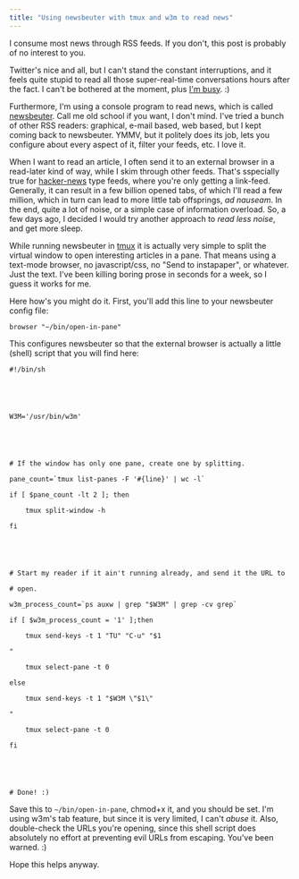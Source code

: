```yaml
---
title: "Using newsbeuter with tmux and w3m to read news"
---
```


I consume most news through RSS feeds. If you don't, this post is probably of
no interest to you.

Twitter's nice and all, but I can't stand the constant interruptions, and it
feels quite stupid to read all those super-real-time conversations hours after
the fact. I can't be bothered at the moment, plus [I'm
busy](http://www.randsinrepose.com/archives/2012/08/12/one_job.html). :)

Furthermore, I'm using a console program to read news, which is called
[newsbeuter](http://newsbeuter.org/). Call me old school if you want, I don't
mind. I've tried a bunch of other RSS readers: graphical, e-mail based, web
based, but I kept coming back to newsbeuter. YMMV, but it politely does its
job, lets you configure about every aspect of it, filter your feeds, etc. I
love it.

When I want to read an article, I often send it to an external browser in a
read-later kind of way, while I skim through other feeds. That's sspecially
true for [hacker-news](http://news.ycombinator.com) type feeds, where you're
only getting a link-feed. Generally, it can result in a few billion opened
tabs, of which I'll read a few million, which in turn can lead to more little
tab offsprings, _ad nauseam_. In the end, quite a lot of noise, or a simple
case of information overload. So, a few days ago, I decided I would try
another approach to _read less noise_, and get more sleep.

While running newsbeuter in [tmux](http://tmux.sourceforge.net) it is actually
very simple to split the virtual window to open interesting articles in a
pane. That means using a text-mode browser, no javascript/css, no "Send to
instapaper", or whatever. Just the text. I've been killing boring prose in
seconds for a week, so I guess it works for me.

Here how's you might do it. First, you'll add this line to your newsbeuter
config file:

    
    
    browser "~/bin/open-in-pane"

This configures newsbeuter so that the external browser is actually a little
(shell) script that you will find here:

    
    
      
    #!/bin/sh
    
    
    
    
    
    W3M='/usr/bin/w3m'
    
    
    
    
    
    # If the window has only one pane, create one by splitting.
      
    pane_count=`tmux list-panes -F '#{line}' | wc -l`
      
    if [ $pane_count -lt 2 ]; then
      
        tmux split-window -h
      
    fi
    
    
    
    
    
    # Start my reader if it ain't running already, and send it the URL to
      
    # open.
      
    w3m_process_count=`ps auxw | grep "$W3M" | grep -cv grep`
      
    if [ $w3m_process_count = '1' ];then
      
        tmux send-keys -t 1 "TU" "C-u" "$1
      
    "
      
        tmux select-pane -t 0
      
    else
      
        tmux send-keys -t 1 "$W3M \"$1\"
      
    "
      
        tmux select-pane -t 0
      
    fi
    
    
    
    
    
    # Done! :)
      
    

Save this to `~/bin/open-in-pane`, chmod+x it, and you should be set. I'm
using w3m's tab feature, but since it is very limited, I can't _abuse_ it.
Also, double-check the URLs you're opening, since this shell script does
absolutely no effort at preventing evil URLs from escaping. You've been
warned. :)

Hope this helps anyway.

